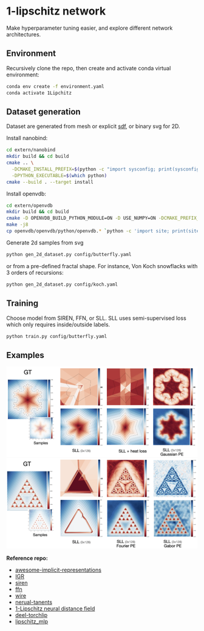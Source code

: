 # 1-lipschitz network

Make hyperparameter tuning easier, and explore different network architectures.

## Environment

Recursively clone the repo, then create and activate conda virtual environment:
```bash
conda env create -f environment.yaml
conda activate 1Lipchitz
```

## Dataset generation
Dataset are generated from mesh or explicit [sdf](https://github.com/fogleman/sdf), or binary svg for 2D.

Install nanobind:

```bash
cd extern/nanobind
mkdir build && cd build
cmake .. \
  -DCMAKE_INSTALL_PREFIX=$(python -c "import sysconfig; print(sysconfig.get_paths()['purelib'])") \
  -DPYTHON_EXECUTABLE=$(which python)
cmake --build . --target install
```

Install openvdb:

```bash
cd extern/openvdb
mkdir build && cd build
cmake -D OPENVDB_BUILD_PYTHON_MODULE=ON -D USE_NUMPY=ON -DCMAKE_PREFIX_PATH=$(python -c "import sysconfig; print(sysconfig.get_paths()['purelib'])") ..
make -j8
cp openvdb/openvdb/python/openvdb.* `python -c 'import site; print(site.getsitepackages()[0])'`
```

Generate 2d samples from svg

```bash
python gen_2d_dataset.py config/butterfly.yaml
```

or from a pre-defined fractal shape. For instance, Von Koch snowflacks with 3 orders of recursions:

```bash
python gen_2d_dataset.py config/koch.yaml
```

## Training

Choose model from SIREN, FFN, or SLL. SLL uses semi-supervised loss which only requires inside/outside labels.

```bash
python train.py config/butterfly.yaml
```

## Examples

<img src="imgs/koch.png" alt="Koch snowflake" width="600" />
<img src="imgs/sierpinski.png" alt="Sierpinski triangle" width="600" />

**Reference repo:**
* [awesome-implicit-representations](https://github.com/vsitzmann/awesome-implicit-representations)
* [IGR](https://github.com/amosgropp/IGR)
* [siren](https://github.com/vsitzmann/siren)
* [ffn](https://github.com/tancik/fourier-feature-networks)
* [wire](https://github.com/vishwa91/wire/)
* [nerual-tanents](https://github.com/google/neural-tangents)
* [1-Lipschitz neural distance field](https://github.com/GCoiffier/1-Lipschitz-Neural-Distance-Fields)
* [deel-torchlip](https://github.com/deel-ai/deel-torchlip/)
* [lipschitz_mlp](https://github.com/ml-for-gp/jaxgptoolbox/tree/main/demos/lipschitz_mlp)

